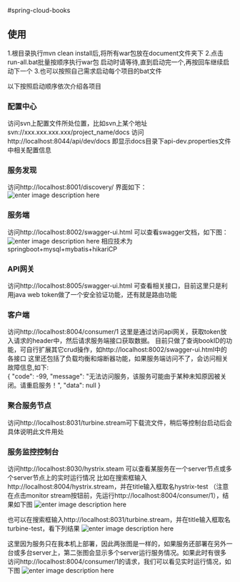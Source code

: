 #spring-cloud-books
## 使用

1.根目录执行mvn clean install后,将所有war包放在document文件夹下
2.点击run-all.bat批量按顺序执行war包
启动时请等待,直到启动完一个,再按回车继续启动下一个
3.也可以按照自己需求启动每个项目的bat文件

以下按照启动顺序依次介绍各项目

### **配置中心**

访问svn上配置文件所处位置，比如svn上某个地址
svn://xxx.xxx.xxx.xxx/project_name/docs
访问 http://localhost:8044/api/dev/docs
即显示docs目录下api-dev.properties文件中相关配置信息

### **服务发现**

访问http://localhost:8001/discovery/
界面如下：
![enter image description here][1]

### **服务端**

访问http://localhost:8002/swagger-ui.html
可以查看swagger文档，如下图：
![enter image description here][2]
相应技术为springboot+mysql+mybatis+hikariCP

### **API网关**

访问http://localhost:8005/swagger-ui.html
可查看相关接口，目前这里只是利用java web token做了一个安全验证功能，还有就是路由功能

### **客户端**

访问http://localhost:8004/consumer/1
这里是通过访问api网关，获取token放入请求的header中，然后请求服务端接口获取数据。
目前只做了查询bookID的功能，可自行扩展其它crud操作，如http://localhost:8002/swagger-ui.html中的各接口
这里还包括了负载均衡和熔断器功能，如果服务端访问不了，会访问相关故障信息,如下:
​    
    {
    "code": -99,
    "message": "无法访问服务，该服务可能由于某种未知原因被关闭。请重启服务！",
    "data": null
    }


### **聚合服务节点**

访问http://localhost:8031/turbine.stream可下载流文件，稍后等控制台启动后会具体说明此文件用处

### **服务监控控制台**

访问http://localhost:8030/hystrix.steam
可以查看某服务在一个server节点或多个server节点上的实时运行情况
比如在搜索框输入http://localhost:8004/hystrix.stream，并在title输入框取名hystrix-test
（注意在点击monitor stream按钮前，先运行http://localhost:8004/consumer/1），结果如下图
![enter image description here][3]

也可以在搜索框输入http://localhost:8031/turbine.stream，并在title输入框取名turbine-test，看下列结果
![enter image description here][4]

这里因为服务只在我本机上部署，因此两张图是一样的，如果服务还部署在另外一台或多台server上，第二张图会显示多个server运行服务情况。如果此时有很多访问http://localhost:8004/consumer/1的请求，我们可以看见实时运行情况，如下图
![enter image description here][5]


[1]: C:\Users\Administrator\Desktop\rrr.jpg
[2]: C:\Users\Administrator\Desktop\ttt.jpg
[3]: C:\Users\Administrator\Desktop\aa.jpg
[4]: C:\Users\Administrator\Desktop\bb.jpg
[5]: C:\Users\Administrator\Desktop\ccc.jpg